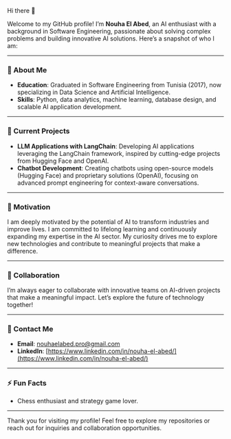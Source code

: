 Hi there 👋

Welcome to my GitHub profile! I’m **Nouha El Abed**, an AI enthusiast with a background in Software Engineering, passionate about solving complex problems and building innovative AI solutions. Here’s a snapshot of who I am:

---

### 🌟 About Me

- **Education**: Graduated in Software Engineering from Tunisia (2017), now specializing in Data Science and Artificial Intelligence.
- **Skills**: Python, data analytics, machine learning, database design, and scalable AI application development.

---

### 🔬 Current Projects

- **LLM Applications with LangChain**: Developing AI applications leveraging the LangChain framework, inspired by cutting-edge projects from Hugging Face and OpenAI.
- **Chatbot Development**: Creating chatbots using open-source models (Hugging Face) and proprietary solutions (OpenAI), focusing on advanced prompt engineering for context-aware conversations.

---

### 📜 Motivation

I am deeply motivated by the potential of AI to transform industries and improve lives. 
I am committed to lifelong learning and continuously expanding my expertise in the AI sector. 
My curiosity drives me to explore new technologies and contribute to meaningful projects that make a difference.

---

### 🤝 Collaboration

I’m always eager to collaborate with innovative teams on AI-driven projects that make a meaningful impact. Let’s explore the future of technology together!

---

### 📧 Contact Me

- **Email**: [nouhaelabed.pro@gmail.com](nouhaelabed.pro@gmail.com)
- **LinkedIn**: [https://www.linkedin.com/in/nouha-el-abed/](https://www.linkedin.com/in/nouha-el-abed/)

---

### ⚡ Fun Facts

- Chess enthusiast and strategy game lover.

---

Thank you for visiting my profile! Feel free to explore my repositories or reach out for inquiries and collaboration opportunities.


